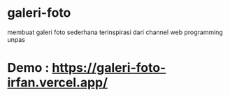 # galeri-foto
membuat galeri foto sederhana terinspirasi dari channel web programming unpas

# Demo : https://galeri-foto-irfan.vercel.app/
